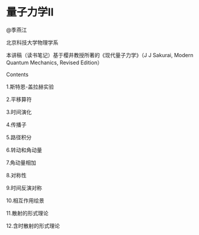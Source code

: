 # 量子力学II

@季燕江

北京科技大学物理学系

本讲稿（读书笔记）基于樱井教授所著的《现代量子力学》（J J Sakurai, Modern Quantum Mechanics, Revised Edition）

Contents

1.斯特恩-盖拉赫实验

2.平移算符

3.时间演化

4.传播子

5.路径积分

6.转动和角动量

7.角动量相加

8.对称性

9.时间反演对称

10.相互作用绘景

11.散射的形式理论

12.含时散射的形式理论
